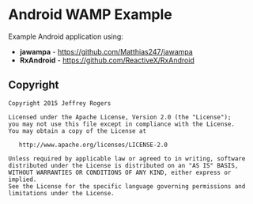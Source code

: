 Android WAMP Example
====================

Example Android application using:
- **jawampa** - https://github.com/Matthias247/jawampa
- **RxAndroid** - https://github.com/ReactiveX/RxAndroid

Copyright
--------

    Copyright 2015 Jeffrey Rogers

    Licensed under the Apache License, Version 2.0 (the "License");
    you may not use this file except in compliance with the License.
    You may obtain a copy of the License at

       http://www.apache.org/licenses/LICENSE-2.0

    Unless required by applicable law or agreed to in writing, software
    distributed under the License is distributed on an "AS IS" BASIS,
    WITHOUT WARRANTIES OR CONDITIONS OF ANY KIND, either express or implied.
    See the License for the specific language governing permissions and
    limitations under the License.
